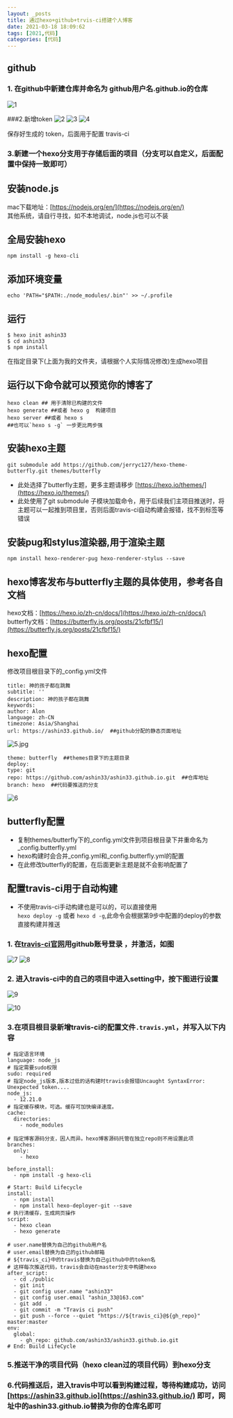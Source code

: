 ```yaml
---
layout: _posts
title: 通过hexo+github+trvis-ci搭建个人博客
date: 2021-03-18 18:09:62
tags: [2021,代码]
categories: [代码]
---
```

## github
### 1. 在github中新建仓库并命名为  github用户名.github.io的仓库
![1](https://i.loli.net/2021/03/26/Q1DoKuJkzL48s7S.jpg)


###2.新增token
![2](https://i.loli.net/2021/03/26/Przm8NMSjgyO1Q9.jpg)
![3](https://i.loli.net/2021/03/26/V2EOLmQd9o5puJ6.jpg)
![4](https://i.loli.net/2021/03/26/LMAYFTIH26Baxhr.jpg)

保存好生成的 token，后面用于配置 travis-ci

### 3.新建一个hexo分支用于存储后面的项目（分支可以自定义，后面配置中保持一致即可）

## 安装node.js
mac下载地址：[https://nodejs.org/en/](https://nodejs.org/en/)  
其他系统，请自行寻找，如不本地调试，node.js也可以不装

## 全局安装hexo  
```
npm install -g hexo-cli
```

## 添加环境变量  
```
echo 'PATH="$PATH:./node_modules/.bin"' >> ~/.profile
```

## 运行  
```
$ hexo init ashin33 
$ cd ashin33
$ npm install
```
在指定目录下(上面为我的文件夹，请根据个人实际情况修改)生成hexo项目

## 运行以下命令就可以预览你的博客了  
```
hexo clean ## 用于清除已构建的文件  
hexo generate ##或者 hexo g  构建项目  
hexo server ##或者 hexo s
##也可以`hexo s -g` 一步更比两步强
```

##  安装hexo主题
```
git submodule add https://github.com/jerryc127/hexo-theme-butterfly.git themes/butterfly
```
* 此处选择了butterfly主题，更多主题请移步 [https://hexo.io/themes/](https://hexo.io/themes/)  
* 此处使用了git submodule 子模块加载命令，用于后续我们主项目推送时，将主题可以一起推到项目里，否则后面travis-ci自动构建会报错，找不到标签等错误

##  安装pug和stylus渲染器,用于渲染主题
```
npm install hexo-renderer-pug hexo-renderer-stylus --save
```

## hexo博客发布与butterfly主题的具体使用，参考各自文档  
hexo文档：[https://hexo.io/zh-cn/docs/](https://hexo.io/zh-cn/docs/)  
butterfly文档：[https://butterfly.js.org/posts/21cfbf15/](https://butterfly.js.org/posts/21cfbf15/)  

## hexo配置
修改项目根目录下的_config.yml文件
```
title: 神的孩子都在跳舞  
subtitle: ''  
description: 神的孩子都在跳舞  
keywords:  
author: Alon  
language: zh-CN  
timezone: Asia/Shanghai  
url: https://ashin33.github.io/  ##github分配的静态页面地址
```

![5.jpg](https://i.loli.net/2021/03/26/TrIVbHum86j1d5K.jpg)
```
theme: butterfly  ##themes目录下的主题目录
deploy:  
type: git  
repo: https://github.com/ashin33/ashin33.github.io.git  ##仓库地址
branch: hexo  ##代码要推送的分支
```

![6](https://i.loli.net/2021/03/26/cLE3u4IDjmJQreF.jpg)

## butterfly配置
* 复制themes/butterfly下的_config.yml文件到项目根目录下并重命名为_config.butterfly.yml
* hexo构建时会合并_config.yml和_config.butterfly.yml的配置
* 在此修改butterfly的配置，在后面更新主题是就不会影响配置了

## 配置travis-ci用于自动构建  
*  不使用travis-ci手动构建也是可以的，可以直接使用  
`hexo deploy -g`  或者  `hexo d -g`,此命令会根据第9步中配置的deploy的参数直接构建并推送

### 1. 在[travis-ci官网](https://travis-ci.com/)用github账号登录 ，并激活，如图

![7](https://i.loli.net/2021/03/26/3k7ORZsuLyAXYGM.jpg)
![8](https://i.loli.net/2021/03/26/mFqDLaOQPgoJTRZ.jpg)

### 2. 进入travis-ci中的自己的项目中进入setting中，按下图进行设置

![9](https://i.loli.net/2021/03/26/FPs3cCAg2hpndUE.jpg)

![10](https://i.loli.net/2021/03/26/rAjgG3QofNq4PJb.jpg)

### 3.在项目根目录新增travis-ci的配置文件`.travis.yml`，并写入以下内容

``` 
# 指定语言环境
language: node_js
# 指定需要sudo权限
sudo: required
# 指定node_js版本,版本过低的话构建时travis会报错Uncaught SyntaxError: Unexpected token....
node_js:
  - 12.21.0
# 指定缓存模块，可选。缓存可加快编译速度。
cache:
  directories:
    - node_modules

# 指定博客源码分支，因人而异。hexo博客源码托管在独立repo则不用设置此项
branches:
  only:
    - hexo

before_install:
  - npm install -g hexo-cli

# Start: Build Lifecycle
install:
  - npm install
  - npm install hexo-deployer-git --save
# 执行清缓存，生成网页操作
script:
  - hexo clean
  - hexo generate

# user.name替换为自己的github用户名
# user.email替换为自己的github邮箱
# ${travis_ci}中的travis替换为自己github中的token名
# 这样每次推送代码，travis会自动在master分支中构建hexo
after_script:
  - cd ./public
  - git init
  - git config user.name "ashin33"
  - git config user.email "ashin_33@163.com"
  - git add .
  - git commit -m "Travis ci push"
  - git push --force --quiet "https://${travis_ci}@${gh_repo}" master:master
env:
  global:
    - gh_repo: github.com/ashin33/ashin33.github.io.git
# End: Build LifeCycle
```
### 5.推送干净的项目代码（hexo clean过的项目代码）到hexo分支
### 6.代码推送后，进入travis中可以看到构建过程，等待构建成功，访问[https://ashin33.github.io](https://ashin33.github.io/) 即可，网址中的ashin33.github.io替换为你的仓库名即可